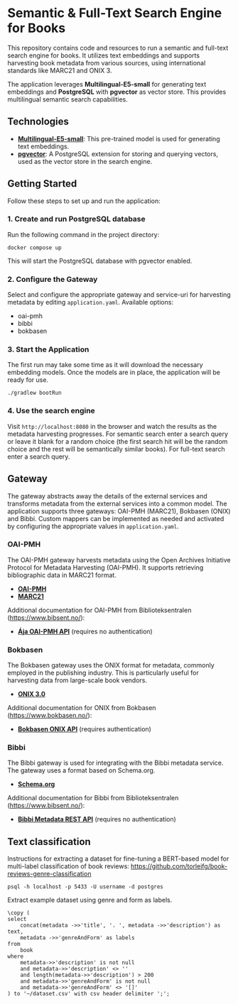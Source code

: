 # Semantic & Full-Text Search Engine for Books

This repository contains code and resources to run a semantic and full-text search engine for books. It utilizes text
embeddings and supports harvesting book metadata from various sources, using international standards like MARC21 and
ONIX 3.

The application leverages **Multilingual-E5-small** for generating text embeddings and **PostgreSQL** with **pgvector**
as vector store. This provides multilingual semantic search capabilities.

## Technologies

- **[Multilingual-E5-small](https://huggingface.co/intfloat/multilingual-e5-small)**: This pre-trained model is used for
  generating text embeddings.
- **[pgvector](https://github.com/pgvector/pgvector)**: A PostgreSQL extension for storing and querying vectors, used as
  the vector store in the search engine.

## Getting Started

Follow these steps to set up and run the application:

### 1. Create and run PostgreSQL database

Run the following command in the project directory:

```shell
docker compose up
```

This will start the PostgreSQL database with pgvector enabled.

### 2. Configure the Gateway

Select and configure the appropriate gateway and service-uri for harvesting metadata by editing ```application.yaml```.
Available options:

- oai-pmh
- bibbi
- bokbasen

### 3. Start the Application

The first run may take some time as it will download the necessary embedding models. Once the models are in place, the
application will be ready for use.

```shell
./gradlew bootRun
```

### 4. Use the search engine

Visit ```http://localhost:8080``` in the browser and watch the results as the metadata harvesting progresses. For
semantic search enter a search query or leave it blank for a random choice (the first search hit will be the random
choice and the rest will be semantically similar books). For full-text search enter a search query.

## Gateway

The gateway abstracts away the details of the external services and transforms metadata from the external services into
a common model. The application supports three gateways: OAI-PMH (MARC21), Bokbasen (ONIX) and Bibbi. Custom mappers can
be implemented as needed and activated by configuring the appropriate values in ```application.yaml```.

### OAI-PMH

The OAI-PMH gateway harvests metadata using the Open Archives Initiative Protocol for Metadata Harvesting (OAI-PMH). It
supports retrieving bibliographic data in MARC21 format.

- **[OAI-PMH](https://www.openarchives.org/pmh/)**
- **[MARC21](https://www.loc.gov/marc/bibliographic/)**

Additional documentation for OAI-PMH from Biblioteksentralen (https://www.bibsent.no/):

- **[Ája OAI-PMH API](https://doc.aja.bs.no/hente/bibliografiske-data/oai-pmh.html)** (requires no authentication)

### Bokbasen

The Bokbasen gateway uses the ONIX format for metadata, commonly employed in the publishing industry. This is
particularly useful for harvesting data from large-scale book vendors.

- **[ONIX 3.0](https://www.editeur.org/93/Release-3.0-and-3.1-Downloads/)**

Additional documentation for ONIX from Bokbasen (https://www.bokbasen.no/):

- **[Bokbasen ONIX API](https://bokbasen.jira.com/wiki/spaces/api/pages/67993632/ONIX)** (requires authentication)

### Bibbi

The Bibbi gateway is used for integrating with the Bibbi metadata service. The gateway uses a format based on
Schema.org.

- **[Schema.org](https://schema.org/)**

Additional documentation for Bibbi from Biblioteksentralen (https://www.bibsent.no/):

- **[Bibbi Metadata REST API](https://bibliografisk.bs.no/#/)** (requires no authentication)

## Text classification

Instructions for extracting a dataset for fine-tuning a BERT-based model for multi-label classification of book
reviews: https://github.com/torleifg/book-reviews-genre-classification

```shell
psql -h localhost -p 5433 -U username -d postgres
```

Extract example dataset using genre and form as labels.

```postgresql
\copy (
select
	concat(metadata ->>'title', '. ', metadata ->>'description') as text,
	metadata ->>'genreAndForm' as labels
from
	book
where
	metadata->>'description' is not null
	and metadata->>'description' <> ''
	and length(metadata->>'description') > 200
	and metadata->>'genreAndForm' is not null
	and metadata->>'genreAndForm' <> '[]'
) to '~/dataset.csv' with csv header delimiter ';';
```